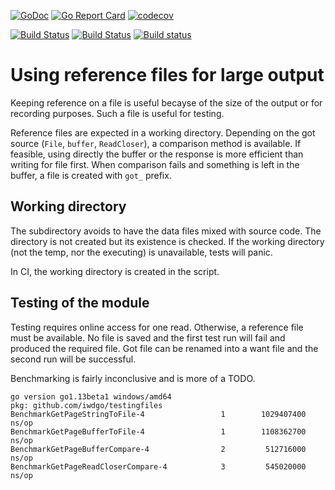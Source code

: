 [![GoDoc](https://godoc.org/github.com/iWdGo/testingfiles?status.svg)](https://godoc.org/github.com/iWdGo/testingfiles)
[![Go Report Card](https://goreportcard.com/badge/github.com/iwdgo/testingfiles)](https://goreportcard.com/report/github.com/iwdgo/testingfiles)
[![codecov](https://codecov.io/gh/iWdGo/testingfiles/branch/master/graph/badge.svg)](https://codecov.io/gh/iWdGo/testingfiles)

[![Build Status](https://travis-ci.com/iWdGo/testingfiles.svg?branch=master)](https://travis-ci.com/iWdGo/testingfiles)
[![Build Status](https://api.cirrus-ci.com/github/iWdGo/testingfiles.svg)](https://cirrus-ci.com/github/iWdGo/testingfiles)
[![Build status](https://ci.appveyor.com/api/projects/status/eimlas99romrrro0?svg=true)](https://ci.appveyor.com/project/iWdGo/testingfiles)

# Using reference files for large output

Keeping reference on a file is useful becayse of the size of the output or for recording purposes.
Such a file is useful for testing.

Reference files are expected in a working directory.
Depending on the got source (`File`, `buffer`, `ReadCloser`), a comparison method is available.
If feasible, using directly the buffer or the response is more efficient than writing for file first.
When comparison fails and something is left in the buffer, a file is created with `got_` prefix.

## Working directory

The subdirectory avoids to have the data files mixed with source code.
The directory is not created but its existence is checked.
If the working directory (not the temp, nor the executing) is unavailable,
tests will panic.

In CI, the working directory is created in the script.

## Testing of the module

Testing requires online access for one read. Otherwise, a reference file must be available.
No file is saved and the first test run will fail and produced the required file.
Got file can be renamed into a want file and the second run will be successful.

Benchmarking is fairly inconclusive and is more of a TODO.

```
go version go1.13beta1 windows/amd64
pkg: github.com/iwdgo/testingfiles
BenchmarkGetPageStringToFile-4                 1        1029407400 ns/op
BenchmarkGetPageBufferToFile-4                 1        1108362700 ns/op
BenchmarkGetPageBufferCompare-4                2         512716000 ns/op
BenchmarkGetPageReadCloserCompare-4            3         545020000 ns/op
```
